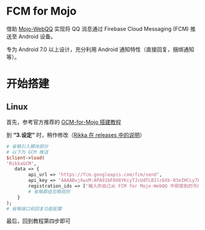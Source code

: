 # FCM for Mojo
借助 [Mojo-WebQQ](https://github.com/sjdy521/Mojo-Webqq) 实现将 QQ 消息通过 Firebase Cloud Messaging (FCM) 推送至 Android 设备。

专为 Android 7.0 以上设计，充分利用 Android 通知特性（直接回复，捆绑通知等）。

# 开始搭建
## Linux
首先，参考官方推荐的 [GCM-for-Mojo 搭建教程](https://gist.github.com/kotomei/5367a003cd16d05e075c21a7f360b09a) 

到 **“3.设定”** 时，稍作修改（[Rikka 在 releases 中的说明](https://github.com/RikkaW/FCM-for-Mojo/releases/v0.1.0)）
```perl
# 省略引入模块部分
# 以下为 GCM 推送
$client->load(
'RikkaGCM',
   data => {
        api_url => 'https://fcm.googleapis.com/fcm/send',
        api_key => 'AAAABvjXwsM:APA91bF0X8YKcyTJcUdTLB1lc6Xb-03eIHCLy7PKHCwVYCL6XqEB7eS8o3i0amPOPi-R4i_ldlVtnPcYLtf4DwS4qgTi5Ra8Uyl9pGT02iJDE9Ovc-5dUoNSpgWUUZPn0KN2gJjeYLhO',
        registration_ids => ['输入你自己从 FCM for Mojo-WebQQ 中获取到的令牌']
        # 省略群组忽略规则
    }
);
# 省略端口和回复功能配置
```

最后，回到教程第四步即可
